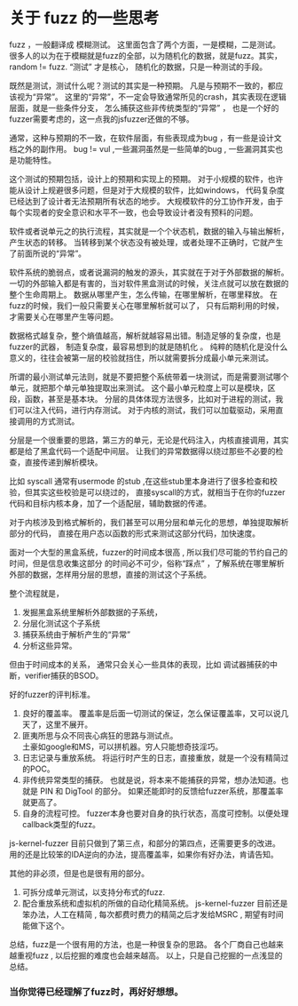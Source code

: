 # 关于 fuzz 的一些思考

fuzz ，一般翻译成 模糊测试。 这里面包含了两个方面，一是模糊，二是测试。
很多人的以为在于模糊就是fuzz的全部，以为随机化的数据，就是fuzz。其实，random != fuzz.
“测试” 才是核心， 随机化的数据，只是一种测试的手段。

既然是测试，测试什么呢？测试的其实是一种预期。 凡是与预期不一致的，都应该视为“异常”。
这里的“异常”，不一定会导致通常所见的crash，其实表现在逻辑层面，就是一些条件分支，
怎么捕获这些非传统类型的“异常” ， 也是一个好的fuzzer需要考虑的，这一点我的jsfuzzer还做的不够。

通常，这种与预期的不一致，在软件层面，有些表现成为bug ，有一些是设计文档之外的副作用。 
bug != vul ,一些漏洞虽然是一些简单的bug , 一些漏洞其实也是功能特性。

这个测试的预期包括，设计上的预期和实现上的预期。
对于小规模的软件，也许能从设计上规避很多问题，但是对于大规模的软件，比如windows，
代码复杂度已经达到了设计者无法预期所有状态的地步。
大规模软件的分工协作开发，由于每个实现者的安全意识和水平不一致，也会导致设计者没有预料的问题。

软件或者说单元之的执行流程，其实就是一个个状态机，数据的输入与输出解析，产生状态的转移。
当转移到某个状态没有被处理，或者处理不正确时，它就产生了前面所说的“异常”。

软件系统的脆弱点，或者说漏洞的触发的源头，其实就在于对于外部数据的解析。
一切的外部输入都是有害的，当对软件黑盒测试的时候，关注点就可以放在数据的整个生命周期上。
数据从哪里产生，怎么传输，在哪里解析，在哪里释放。
在fuzz的时候，我们一般只需要关心在哪里解析就可以了，
只有后期利用的时候，才需要关心在哪里产生等问题。

数据格式越复杂，整个熵值越高，解析就越容易出错。制造足够的复杂度，也是fuzzer的武器，
制造复杂度，最容易想到的就是随机化 。
纯粹的随机化是没什么意义的，往往会被第一层的校验就挡住，所以就需要拆分成最小单元来测试。

所谓的最小测试单元法则，就是不要把整个系统带着一块测试，而是需要测试哪个单元，就把那个单元单独提取出来测试。
这个最小单元粒度上可以是模块，区段，函数，甚至是基本块。
分层的具体体现方法很多，比如对于进程的测试，我们可以注入代码，进行内存测试。
对于内核的测试，我们可以加载驱动，采用直接调用的方式测试。

分层是一个很重要的思路，第三方的单元，无论是代码注入，内核直接调用，其实都是给了黑盒代码一个适配中间层。
让我们的异常数据得以绕过那些不必要的检查，直接传递到解析模块。

比如 syscall 通常有usermode 的stub ,在这些stub里本身进行了很多检查和校验，但其实这些校验是可以绕过的，
直接syscall的方式，就相当于在你的fuzzer代码和目标内核本身，加了一个适配层，辅助数据的传递。

对于内核涉及到格式解析的，我们甚至可以用分层和单元化的思想，单独提取解析部分的代码，
直接在用户态以函数的形式来测试这部分代码，加快速度。

面对一个大型的黑盒系统，fuzzer的时间成本很高 , 所以我们尽可能的节约自己的时间，但是信息收集这部分
的时间必不可少，俗称“踩点” ，了解系统在哪里解析外部的数据，怎样用分层的思想，直接的测试这个子系统。

整个流程就是， 
1. 发掘黑盒系统里解析外部数据的子系统，
2. 分层化测试这个子系统
3. 捕获系统由于解析产生的“异常” 
4. 分析这些异常。

但由于时间成本的关系， 通常只会关心一些具体的表现，比如 调试器捕获的中断，verifier捕获的BSOD。

好的fuzzer的评判标准。
1. 良好的覆盖率。 
  覆盖率是后面一切测试的保证，怎么保证覆盖率，又可以说几天了，这里不展开。  
2. 匪夷所思与众不同丧心病狂的思路与测试点。  
   土豪如google和MS，可以拼机器。穷人只能想奇技淫巧。
3. 日志记录与重放系统。
  将运行时产生的日志，直接重放，就是一个没有精简过的POC。
4. 非传统异常类型的捕获。
  也就是说，将本来不能捕获的异常，想办法知道。也就是 PIN 和 DigTool 的部分。
  如果还能即时的反馈给fuzzer系统，那覆盖率就更高了。 
5. 自身的流程可控。
  fuzzer本身也要对自身的执行状态，高度可控制。以便处理callback类型的fuzz。

js-kernel-fuzzer 目前只做到了第三点，和部分的第四点，还需要更多的改进。
用的还是比较笨的IDA逆向的办法，提高覆盖率，如果你有好办法，肯请告知。

其他的非必须，但是也是很有用的部分。
1. 可拆分成单元测试，以支持分布式的fuzz.
2. 配合重放系统和虚拟机的所做的自动化精简系统。
  js-kernel-fuzzer 目前还是笨办法，人工在精简 , 每次都费时费力的精简之后才发给MSRC , 期望有时间能做下这个。

总结，fuzz是一个很有用的方法，也是一种很复杂的思路。
各个厂商自己也越来越重视fuzz , 以后挖掘的难度也会越来越高。
以上，只是自己挖掘的一点浅显的总结。
### 当你觉得已经理解了fuzz时，再好好想想。

